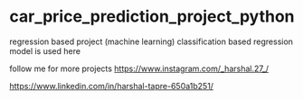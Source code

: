 # car_price_prediction_project_python
regression based project (machine learning)
classification based regression model is used here


   follow me for more projects 
   https://www.instagram.com/_harshal.27_/


   
   https://www.linkedin.com/in/harshal-tapre-650a1b251/
